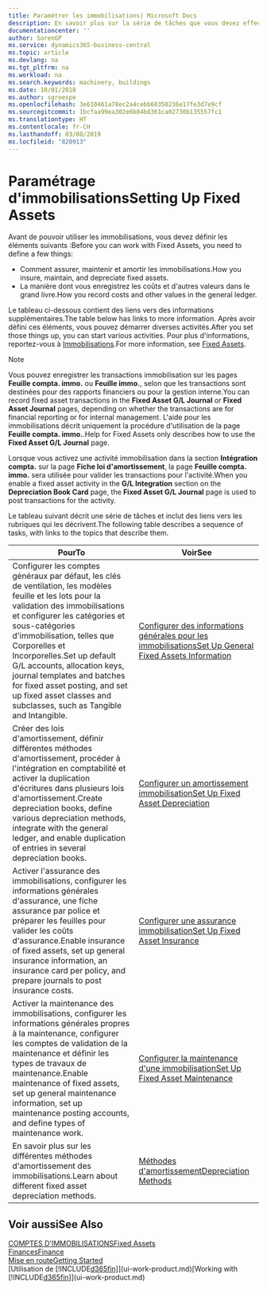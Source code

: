 ```yaml
---
title: Paramétrer les immobilisations| Microsoft Docs
description: En savoir plus sur la série de tâches que vous devez effectuer pour configurer les immobilisations, telles que les machines ou les bâtiments.
documentationcenter: ''
author: SorenGP
ms.service: dynamics365-business-central
ms.topic: article
ms.devlang: na
ms.tgt_pltfrm: na
ms.workload: na
ms.search.keywords: machinery, buildings
ms.date: 10/01/2018
ms.author: sgroespe
ms.openlocfilehash: 3e610461a78ec2a4cebb60350236e17fe3d7e9cf
ms.sourcegitcommit: 1bcfaa99ea302e6b84b8361ca02730b135557fc1
ms.translationtype: HT
ms.contentlocale: fr-CH
ms.lasthandoff: 03/08/2019
ms.locfileid: "820913"
---
```

# <a name="setting-up-fixed-assets"></a><span data-ttu-id="02669-103">Paramétrage d'immobilisations</span><span class="sxs-lookup"><span data-stu-id="02669-103">Setting Up Fixed Assets</span></span>
<span data-ttu-id="02669-104">Avant de pouvoir utiliser les immobilisations, vous devez définir les éléments suivants :</span><span class="sxs-lookup"><span data-stu-id="02669-104">Before you can work with Fixed Assets, you need to define a few things:</span></span>  

* <span data-ttu-id="02669-105">Comment assurer, maintenir et amortir les immobilisations.</span><span class="sxs-lookup"><span data-stu-id="02669-105">How you insure, maintain, and depreciate fixed assets.</span></span>  
* <span data-ttu-id="02669-106">La manière dont vous enregistrez les coûts et d'autres valeurs dans le grand livre.</span><span class="sxs-lookup"><span data-stu-id="02669-106">How you record costs and other values in the general ledger.</span></span>  

<span data-ttu-id="02669-107">Le tableau ci-dessous contient des liens vers des informations supplémentaires.</span><span class="sxs-lookup"><span data-stu-id="02669-107">The table below has links to more information.</span></span> <span data-ttu-id="02669-108">Après avoir défini ces éléments, vous pouvez démarrer diverses activités.</span><span class="sxs-lookup"><span data-stu-id="02669-108">After you set those things up, you can start various activities.</span></span> <span data-ttu-id="02669-109">Pour plus d'informations, reportez-vous à [Immobilisations](fa-manage.md).</span><span class="sxs-lookup"><span data-stu-id="02669-109">For more information, see [Fixed Assets](fa-manage.md).</span></span>  

> [!NOTE]  
>   <span data-ttu-id="02669-110">Vous pouvez enregistrer les transactions immobilisation sur les pages **Feuille compta. immo.** ou **Feuille immo.**, selon que les transactions sont destinées pour des rapports financiers ou pour la gestion interne.</span><span class="sxs-lookup"><span data-stu-id="02669-110">You can record fixed asset transactions in the **Fixed Asset G/L Journal** or **Fixed Asset Journal** pages, depending on whether the transactions are for financial reporting or for internal management.</span></span> <span data-ttu-id="02669-111">L'aide pour les immobilisations décrit uniquement la procédure d'utilisation de la page **Feuille compta. immo.**.</span><span class="sxs-lookup"><span data-stu-id="02669-111">Help for Fixed Assets only describes how to use the **Fixed Asset G/L Journal** page.</span></span>  

<span data-ttu-id="02669-112">Lorsque vous activez une activité immobilisation dans la section **Intégration compta.** sur la page **Fiche loi d'amortissement**, la page **Feuille compta. immo.** sera utilisée pour valider les transactions pour l'activité.</span><span class="sxs-lookup"><span data-stu-id="02669-112">When you enable a fixed asset activity in the **G/L Integration** section on the **Depreciation Book Card** page, the **Fixed Asset G/L Journal** page is used to post transactions for the activity.</span></span>

<span data-ttu-id="02669-113">Le tableau suivant décrit une série de tâches et inclut des liens vers les rubriques qui les décrivent.</span><span class="sxs-lookup"><span data-stu-id="02669-113">The following table describes a sequence of tasks, with links to the topics that describe them.</span></span>  

| <span data-ttu-id="02669-114">Pour</span><span class="sxs-lookup"><span data-stu-id="02669-114">To</span></span> | <span data-ttu-id="02669-115">Voir</span><span class="sxs-lookup"><span data-stu-id="02669-115">See</span></span> |
| --- | --- |
| <span data-ttu-id="02669-116">Configurer les comptes généraux par défaut, les clés de ventilation, les modèles feuille et les lots pour la validation des immobilisations et configurer les catégories et sous-catégories d'immobilisation, telles que Corporelles et Incorporelles.</span><span class="sxs-lookup"><span data-stu-id="02669-116">Set up default G/L accounts, allocation keys, journal templates and batches for fixed asset posting, and set up fixed asset classes and subclasses, such as Tangible and Intangible.</span></span> |[<span data-ttu-id="02669-117">Configurer des informations générales pour les immobilisations</span><span class="sxs-lookup"><span data-stu-id="02669-117">Set Up General Fixed Assets Information</span></span>](fa-how-setup-general.md) |
| <span data-ttu-id="02669-118">Créer des lois d'amortissement, définir différentes méthodes d'amortissement, procéder à l'intégration en comptabilité et activer la duplication d'écritures dans plusieurs lois d'amortissement.</span><span class="sxs-lookup"><span data-stu-id="02669-118">Create depreciation books, define various depreciation methods, integrate with the general ledger, and enable duplication of entries in several depreciation books.</span></span> |[<span data-ttu-id="02669-119">Configurer un amortissement immobilisation</span><span class="sxs-lookup"><span data-stu-id="02669-119">Set Up Fixed Asset Depreciation</span></span>](fa-how-setup-depreciation.md) |
| <span data-ttu-id="02669-120">Activer l'assurance des immobilisations, configurer les informations générales d'assurance, une fiche assurance par police et préparer les feuilles pour valider les coûts d'assurance.</span><span class="sxs-lookup"><span data-stu-id="02669-120">Enable insurance of fixed assets, set up general insurance information, an insurance card per policy, and prepare journals to post insurance costs.</span></span> |[<span data-ttu-id="02669-121">Configurer une assurance immobilisation</span><span class="sxs-lookup"><span data-stu-id="02669-121">Set Up Fixed Asset Insurance</span></span>](fa-how-setup-insurance.md) |
| <span data-ttu-id="02669-122">Activer la maintenance des immobilisations, configurer les informations générales propres à la maintenance, configurer les comptes de validation de la maintenance et définir les types de travaux de maintenance.</span><span class="sxs-lookup"><span data-stu-id="02669-122">Enable maintenance of fixed assets, set up general maintenance information, set up maintenance posting accounts, and define types of maintenance work.</span></span> |[<span data-ttu-id="02669-123">Configurer la maintenance d'une immobilisation</span><span class="sxs-lookup"><span data-stu-id="02669-123">Set Up Fixed Asset Maintenance</span></span>](fa-how-setup-maintenance.md) |
| <span data-ttu-id="02669-124">En savoir plus sur les différentes méthodes d'amortissement des immobilisations.</span><span class="sxs-lookup"><span data-stu-id="02669-124">Learn about different fixed asset depreciation methods.</span></span> |[<span data-ttu-id="02669-125">Méthodes d'amortissement</span><span class="sxs-lookup"><span data-stu-id="02669-125">Depreciation Methods</span></span>](fa-depreciation-methods.md) |

## <a name="see-also"></a><span data-ttu-id="02669-126">Voir aussi</span><span class="sxs-lookup"><span data-stu-id="02669-126">See Also</span></span>
[<span data-ttu-id="02669-127">COMPTES D'IMMOBILISATIONS</span><span class="sxs-lookup"><span data-stu-id="02669-127">Fixed Assets</span></span>](fa-manage.md)  
[<span data-ttu-id="02669-128">Finances</span><span class="sxs-lookup"><span data-stu-id="02669-128">Finance</span></span>](finance.md)  
[<span data-ttu-id="02669-129">Mise en route</span><span class="sxs-lookup"><span data-stu-id="02669-129">Getting Started</span></span>](product-get-started.md)  
<span data-ttu-id="02669-130">[Utilisation de [!INCLUDE[d365fin](includes/d365fin_md.md)]](ui-work-product.md)</span><span class="sxs-lookup"><span data-stu-id="02669-130">[Working with [!INCLUDE[d365fin](includes/d365fin_md.md)]](ui-work-product.md)</span></span>
